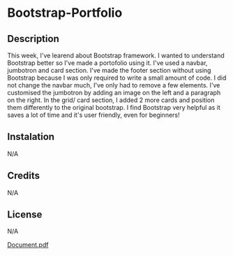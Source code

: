 # Bootstrap-Portfolio
## Description
This week, I've learend about Bootstrap framework. I wanted to understand Bootstrap better so I've made a portofolio using it.
I've used a navbar, jumbotron and card section. I've made the footer section without using Bootstrap because I was only required to write a small amount of code.
I did not change the navbar much, I've only had to remove a few elements. I've customised the jumbotron by adding an image on the left and a paragraph on the right. In the grid/ card section, I added 2 more cards and position them differently to the original bootstrap.
I find Bootstrap very helpful as it saves a lot of time and it's user friendly, even for beginners!



## Instalation
N/A
## Credits
N/A

## License
N/A

[Document.pdf](https://github.com/rav2901/Bootstrap-Portfolio/files/13273093/Document.pdf)
